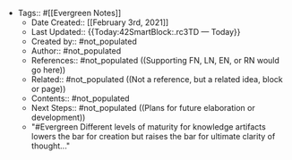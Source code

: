 - Tags:: #[[Evergreen Notes]]
    - Date Created:: [[February 3rd, 2021]]
    - Last Updated:: {{Today:42SmartBlock:.rc3TD — Today}}
    - Created by:: #not_populated
    - Author:: #not_populated
    - References:: #not_populated ((Supporting FN, LN, EN, or RN would go here))
    - Related:: #not_populated ((Not a reference, but a related idea, block or page))
    - Contents:: #not_populated
    - Next Steps:: #not_populated ((Plans for future elaboration or development))
    - "#Evergreen Different levels of maturity for knowledge artifacts lowers the bar for creation but raises the bar for ultimate clarity of thought..."

